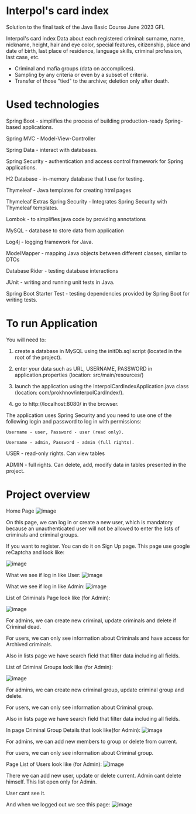# Interpol's card index

Solution to the final task of the Java Basic Course June 2023 GFL

Interpol's card index
Data about each registered criminal: surname, name, nickname, height, hair and eye color, special features, citizenship, place and date of birth, last place of residence, language skills, criminal profession, last case, etc.
- Criminal and mafia groups (data on accomplices).
- Sampling by any criteria or even by a subset of criteria.
- Transfer of those "tied" to the archive; deletion only after death.

# Used technologies

Spring Boot -  simplifies the process of building production-ready Spring-based applications.

Spring MVC - Model-View-Controller

Spring Data - interact with databases.

Spring Security - authentication and access control framework for Spring applications.

H2 Database -  in-memory database that I use for testing.

Thymeleaf - Java templates for creating html pages

Thymeleaf Extras Spring Security - Integrates Spring Security with Thymeleaf templates.

Lombok - to simplifies java code by providing annotations

MySQL - database to store data from application

Log4j - logging framework for Java.

ModelMapper - mapping Java objects between different classes, similar to DTOs

Database Rider - testing database interactions

JUnit - writing and running unit tests in Java.

Spring Boot Starter Test - testing dependencies provided by Spring Boot for writing tests.

# To run Application

You will need to:
1. create a database in MySQL using the initDb.sql script (located in the root of the project).
2. enter your data such as URL, USERNAME, PASSWORD in application.properties (location: src/main/resources/)
3. launch the application using the InterpolCardIndexApplication.java class (location: com/prokhnov/interpolCardIndex/).

4. go to http://localhost:8080/ in the browser.

The application uses Spring Security and you need to use one of the following login and password to log in with permissions:

    Username - user, Password - user (read only).
  
    Username - admin, Password - admin (full rights).

USER - read-only rights. Can view tables

ADMIN - full rights. Can delete, add, modify data in tables presented in the project.

# Project overview

Home Page 
![image](https://github.com/Igor-Proh/InterpolCardIndex/assets/71402291/9f5b3be7-66dd-480e-8fd3-3e4df13d47f1)

On this page, we can log in or create a new user, which is mandatory because an unauthenticated user will not be allowed to enter the lists of criminals and criminal groups.

If you want to register. You can do it on Sign Up page. This page use google reCaptcha and look like:

![image](https://github.com/Igor-Proh/InterpolCardIndex/assets/71402291/9d44b7b2-98f4-4e4f-89d0-39807a35447f)


What we see if log in like User:
![image](https://github.com/Igor-Proh/InterpolCardIndex/assets/71402291/9bfb3d34-0f0c-492e-80a6-c7b82339132b)

What we see if log in like Admin:
![image](https://github.com/Igor-Proh/InterpolCardIndex/assets/71402291/277d1a37-7e20-40cf-802c-a55b72f4dfc5)

List of Criminals Page look like (for Admin):

![image](https://github.com/Igor-Proh/InterpolCardIndex/assets/71402291/af4266b1-78fe-42aa-8310-21400c4fae89)

For admins, we can create new criminal, update criminals and delete if Criminal dead. 

For users, we can only see information about Criminals and have access for Archived criminals.

Also in lists page we have search field that filter data including all fields.

List of Criminal Groups look like (for Admin):

![image](https://github.com/Igor-Proh/InterpolCardIndex/assets/71402291/80e48bcb-29d2-4da8-8efd-2c846ffdab0f)

For admins, we can create new criminal group, update criminal group and delete. 

For users, we can only see information about Criminal group.

Also in lists page we have search field that filter data including all fields.

In page Criminal Group Details that look like(for Admin):
![image](https://github.com/Igor-Proh/InterpolCardIndex/assets/71402291/2e4cf88a-4588-4d8f-a1fb-c1212712c394)

For admins, we can add new members to group or delete from current. 

For users, we can only see information about Criminal group.

Page List of Users look like (for Admin):
![image](https://github.com/Igor-Proh/InterpolCardIndex/assets/71402291/144a6c96-3fab-49f6-b431-1acd3ff27409)

There we can add new user, update or delete current. Admin cant delete himself. This list open only for Admin.

User cant see it.

And when we logged out we see this page:
![image](https://github.com/Igor-Proh/InterpolCardIndex/assets/71402291/94eaeeed-583e-45b5-8449-2d24c640dc5f)



